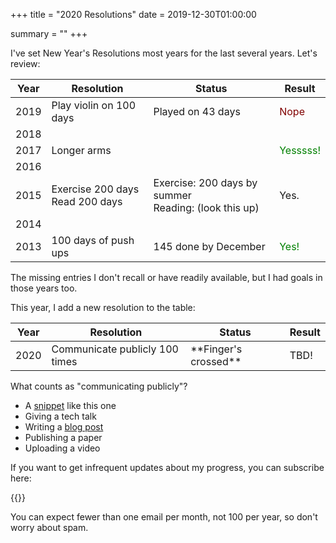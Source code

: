 +++
title = "2020 Resolutions"
date = 2019-12-30T01:00:00

summary = ""
+++

I've set New Year's Resolutions most years for the last several years. Let's review:


| Year | Resolution | Status| Result |
|------|------------|-------|--------|
|2019|Play violin on 100 days | Played on 43 days | <font color="maroon">Nope</font> |
|2018|  |  |  |
|2017|Longer arms|  | <font color="green">Yesssss!</font> |
|2016|  |  |  |
|2015|Exercise 200 days<br> Read 200 days | Exercise: 200 days by summer<br> Reading: (look this up) | Yes. |
|2014|  |  |  |
|2013|100 days of push ups | 145 done by December | <font color="green">Yes!</font> |


The missing entries I don't recall or have readily available, but I had goals in those years too.

This year, I add a new resolution to the table:

|Year|Resolution|Status| Result |
|----|----------|------|--------|
|2020| Communicate publicly 100 times | \*\*Finger's crossed\*\* | TBD! |

What counts as "communicating publicly"?

- A [snippet](/snippets) like this one
- Giving a tech talk
- Writing a [blog post](/posts)
- Publishing a paper
- Uploading a video


If you want to get infrequent updates about my progress, you can subscribe here:

{{<mailchimp>}}

You can expect fewer than one email per month, not 100 per year, so don't worry about spam.
